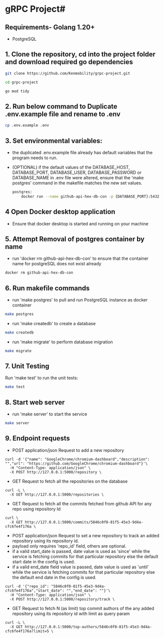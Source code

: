 # gRPC Project#

## Requirements- Golang 1.20+
- PostgreSQL

## 1. Clone the repository, cd into the project folder and download required go dependencies
```bash
git clone https://github.com/Kenmobility/grpc-project.git
```
```bash
cd grpc-project
```
```bash
go mod tidy
```
## 2. Run below command to Duplicate .env.example file and rename to .env
```bash
cp .env.example .env
```

## 3. Set environmental variables:
- the duplicated .env.example file already has default variables that the program needs to run.

- (OPTIONAL) if the default values of the DATABASE_HOST, DATABASE_PORT, DATABASE_USER, DATABASE_PASSWORD or DATABASE_NAME in .env file were altered, ensure that the 'make postgres' command in the makefile matches the new set values.
  ```bash
  postgres: 
	  docker run --name github-api-hex-db-con -p {DATABASE_PORT}:5432 -e POSTGRES_USER={DATABASE_USER} -e POSTGRES_PASSWORD={DATABASE_PASSWORD} -d postgres:14-alpine
  ```

## 4 Open Docker desktop application
- Ensure that docker desktop is started and running on your machine 

## 5. Attempt Removal of postgres container by name
- run 'docker rm github-api-hex-db-con' to ensure that the container name for postgreSQL does not exist already
```bash
docker rm github-api-hex-db-con
``` 

## 6. Run makefile commands 
- run 'make postgres' to pull and run PostgreSQL instance as docker container
```bash
make postgres
```
- run 'make createdb' to create a database
```bash
make createdb
```
- run 'make migrate' to perform database migration
```bash
make migrate
```

## 7. Unit Testing

Run 'make test' to run the unit tests:
```bash
make test
```
## 8. Start web server
- run 'make server' to start the service
```bash
make server
```

## 9. Endpoint requests
- POST application/json Request to add a new repository
``` 
curl -d '{"name": "GoogleChrome/chromium-dashboard","description": "","url": "https://github.com/GoogleChrome/chromium-dashboard"}'\
  -H "Content-Type: application/json" \
  -X POST http://127.0.0.1:5000/repository \
```

- GET Request to fetch all the repositories on the database
```
curl -L \
  -X GET http://127.0.0.1:5000/repositories \
```

- GET Request to fetch all the commits fetched from github API for any repo using repository Id 
```
curl \
  -X GET http://127.0.0.1:5000/commits/5846c0f0-81f5-45e3-9d4a-cfc6fe4f176a \
```

- POST application/json Request to set a new repository to track an added repository using its repository id. 
- payload only requires 'repo_id' field, others are optional.
- if a valid start_date is passed, date value is used as 'since' while the service is fetching commits for that particular repository else the default start date in the config is used.
- if a valid end_date field value is passed, date value is used as 'until' while the service is fetching commits for that particular repository else the default end date in the config is used.
``` 
curl -d '{"repo_id": "5846c0f0-81f5-45e3-9d4a-cfc6fe4f176a","start_date": "","end_date": ""}'\
  -H "Content-Type: application/json" \
  -X POST http://127.0.0.1:5000/repository/track \
```

- GET Request to fetch N (as limit) top commit authors of the any added repository using its repository id with limit as query param
```
curl -L \
  -X GET http://127.0.0.1:5000/top-authors/5846c0f0-81f5-45e3-9d4a-cfc6fe4f176a?limit=5 \
```
  
